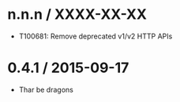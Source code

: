
n.n.n / XXXX-XX-XX
==================

  * T100681: Remove deprecated v1/v2 HTTP APIs

0.4.1 / 2015-09-17
==================

  * Thar be dragons
